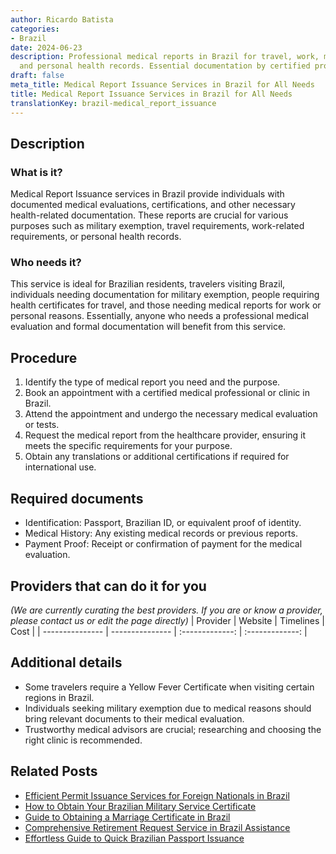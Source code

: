 ```yaml
---
author: Ricardo Batista
categories:
- Brazil
date: 2024-06-23
description: Professional medical reports in Brazil for travel, work, military exemption,
  and personal health records. Essential documentation by certified professionals.
draft: false
meta_title: Medical Report Issuance Services in Brazil for All Needs
title: Medical Report Issuance Services in Brazil for All Needs
translationKey: brazil-medical_report_issuance
---
```



## Description
### What is it?
Medical Report Issuance services in Brazil provide individuals with documented medical evaluations, certifications, and other necessary health-related documentation. These reports are crucial for various purposes such as military exemption, travel requirements, work-related requirements, or personal health records.

### Who needs it?
This service is ideal for Brazilian residents, travelers visiting Brazil, individuals needing documentation for military exemption, people requiring health certificates for travel, and those needing medical reports for work or personal reasons. Essentially, anyone who needs a professional medical evaluation and formal documentation will benefit from this service.

## Procedure

1. Identify the type of medical report you need and the purpose.
2. Book an appointment with a certified medical professional or clinic in Brazil.
3. Attend the appointment and undergo the necessary medical evaluation or tests.
4. Request the medical report from the healthcare provider, ensuring it meets the specific requirements for your purpose.
5. Obtain any translations or additional certifications if required for international use.


## Required documents

- Identification: Passport, Brazilian ID, or equivalent proof of identity.
- Medical History: Any existing medical records or previous reports.
- Payment Proof: Receipt or confirmation of payment for the medical evaluation.


## Providers that can do it for you
_(We are currently curating the best providers. If you are or know a provider, please contact us or edit the page directly)_
| Provider        |     Website     |     Timelines    |       Cost      |
| --------------- | --------------- |  :-------------: | :-------------: |

## Additional details

- Some travelers require a Yellow Fever Certificate when visiting certain regions in Brazil. 
- Individuals seeking military exemption due to medical reasons should bring relevant documents to their medical evaluation. 
- Trustworthy medical advisors are crucial; researching and choosing the right clinic is recommended.

## Related Posts

- [Efficient Permit Issuance Services for Foreign Nationals in Brazil](https://tramitit.com/guides/brazil/permit_issuance/)
- [How to Obtain Your Brazilian Military Service Certificate](https://tramitit.com/guides/brazil/military_service_certificate/)
- [Guide to Obtaining a Marriage Certificate in Brazil](https://tramitit.com/guides/brazil/marriage_certificate/)
- [Comprehensive Retirement Request Service in Brazil Assistance](https://tramitit.com/guides/brazil/retirement_request/)
- [Effortless Guide to Quick Brazilian Passport Issuance](https://tramitit.com/guides/brazil/passport_issuance/)